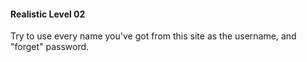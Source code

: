 #### Realistic Level 02

Try to use every name you've got from this site as the username, and "forget" password.
